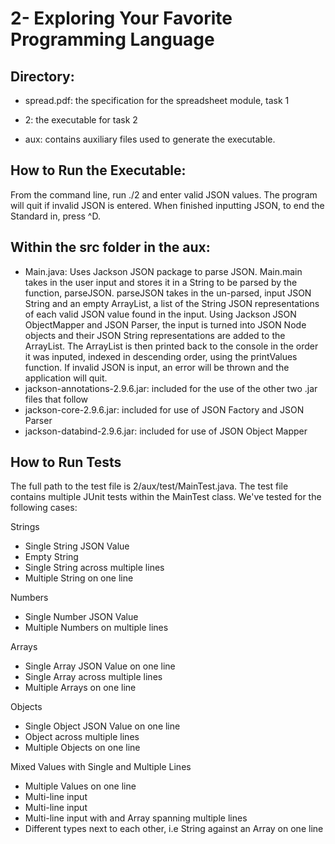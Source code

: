 <h1>2- Exploring Your Favorite Programming Language</h1>

<h2>Directory:</h2>

- spread.pdf: the specification for the spreadsheet module, task 1

- 2: the executable for task 2

- aux: contains auxiliary files used to generate the executable.



<h2>How to Run the Executable:</h2>
  From the command line, run ./2 and enter valid JSON values. The program will quit if invalid JSON is entered. When finished inputting JSON, to end the Standard in, press ^D. 


<h2>Within the src folder in the aux:</h2>

- Main.java: Uses Jackson JSON package to parse JSON. Main.main takes in the user input and stores it in a String to be parsed by the function, parseJSON. parseJSON takes in the un-parsed, input JSON String and an empty ArrayList<String>, a list of the String JSON representations of each valid JSON value found in the input. Using Jackson JSON ObjectMapper and JSON Parser, the input is turned into JSON Node objects and their JSON String representations are added to the ArrayList. The ArrayList is then printed back to the console in the order it was inputed, indexed in descending order, using the printValues function. If invalid JSON is input, an error will be thrown and the application will quit.
- jackson-annotations-2.9.6.jar: included for the use of the other two .jar files that follow
- jackson-core-2.9.6.jar: included for use of JSON Factory and JSON Parser
- jackson-databind-2.9.6.jar: included for use of JSON Object Mapper

<h2>How to Run Tests</h2> 
The full path to the test file is 2/aux/test/MainTest.java.
The test file contains multiple JUnit tests within the MainTest class. We've tested for the following cases:

Strings

- Single String JSON Value
- Empty String
- Single String across multiple lines
- Multiple String on one line

Numbers

- Single Number JSON Value
- Multiple Numbers on multiple lines

Arrays

- Single Array JSON Value on one line
- Single Array across multiple lines
- Multiple Arrays on one line

Objects

- Single Object JSON Value on one line
- Object across multiple lines
- Multiple Objects on one line

Mixed Values with Single and Multiple Lines

- Multiple Values on one line
- Multi-line input
- Multi-line input
- Multi-line input with and Array spanning multiple lines
- Different types next to each other, i.e String against an Array on one line
